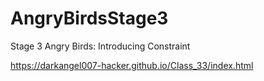 # AngryBirdsStage3
Stage 3 Angry Birds: Introducing Constraint

https://darkangel007-hacker.github.io/Class_33/index.html
